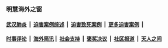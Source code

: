 
### 明慧海外之窗

####  [武汉肺炎](indexes/365.md?t=02030500) &nbsp;|&nbsp;  [迫害案例综述](indexes/328.md?t=02030500) &nbsp;|&nbsp; [迫害致死案例](indexes/277.md?t=02030500)  &nbsp;|&nbsp; [更多迫害案例](indexes/81.md?t=02030500)  &nbsp;|&nbsp; 
####  [时事评论](indexes/251.md?t=02030500) &nbsp;|&nbsp; [海外简讯](indexes/245.md?t=02030500)&nbsp;|&nbsp;  [社会支持](indexes/140.md?t=02030500) &nbsp;|&nbsp; [褒奖决议](indexes/282.md?t=02030500) &nbsp;|&nbsp; [社区报道](indexes/91.md?t=02030500)  &nbsp;|&nbsp; [天人之间](indexes/78.md?t=02030500) 

